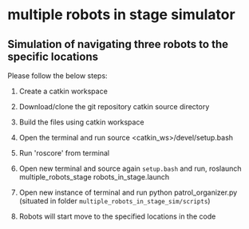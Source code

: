 # multiple robots in stage simulator
## Simulation of navigating three robots to the specific locations

Please follow the below steps:

1. Create a catkin workspace

2. Download/clone the git repository catkin source directory

3. Build the files using catkin workspace
 
4. Open the terminal and run
   source <catkin_ws>/devel/setup.bash

5. Run 'roscore' from terminal

6. Open new terminal and source again `setup.bash` and run,
   roslaunch multiple_robots_stage robots_in_stage.launch

7. Open new instance of terminal and run python patrol_organizer.py (situated in folder `multiple_robots_in_stage_sim/scripts`)

8. Robots will start move to the specified locations in the code